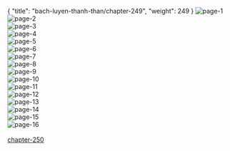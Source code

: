 { "title": "bach-luyen-thanh-than/chapter-249", "weight": 249 }
<img src="bach-luyen-thanh-than_0249_01-c2462b20440520d10b9ed77b67609880.webp" alt="page-1" origin="http://1.bp.blogspot.com/-NFxNYm5NVcw/W0CnztgEvoI/AAAAAAAAF2I/LW8aRUyFhQQGlFDs5J2Z95UGZe7Q3KrGgCLcBGAs/s1600/0001.jpg?imgmax=0"><br/>
<img src="bach-luyen-thanh-than_0249_02-989744afef1040b339e523fec84bbfff.webp" alt="page-2" origin="http://1.bp.blogspot.com/-Ga4JTVXEAc0/W0Cnz4iYRPI/AAAAAAAAF2Q/xGczPVIyLk0qawC6YlwHJZFUTBogdaUOACLcBGAs/s1600/0003.jpg?imgmax=0"><br/>
<img src="bach-luyen-thanh-than_0249_03-0319d1fd69a9679465385db832ee9d9d.webp" alt="page-3" origin="http://1.bp.blogspot.com/-_xEIBYnKR0Q/W0Cnz_jlXWI/AAAAAAAAF2M/KF8iYOfgYu4ci5eqYWZPtEK0hC8HJfxzACLcBGAs/s1600/0004.jpg?imgmax=0"><br/>
<img src="bach-luyen-thanh-than_0249_04-934780a511804bda0728cb6858a9646e.webp" alt="page-4" origin="http://1.bp.blogspot.com/-PL6IjwoCLmw/W0Cn0sX6q9I/AAAAAAAAF2U/U_8_UzdJuyo2Lqfh6NlAtcGorgYiWk2kgCLcBGAs/s1600/0005.jpg?imgmax=0"><br/>
<img src="bach-luyen-thanh-than_0249_05-5e7f8c2bf65e0cf0caaf58f855ea464c.webp" alt="page-5" origin="http://1.bp.blogspot.com/-r5xoH3DbKT4/W0Cn0hFr_lI/AAAAAAAAF2Y/lEB4rWpzxV4W24LRtYMjKe_-hJNwdqJDACLcBGAs/s1600/0006.jpg?imgmax=0"><br/>
<img src="bach-luyen-thanh-than_0249_06-8d0a5d68c98504c91b738c13d00d918e.webp" alt="page-6" origin="http://1.bp.blogspot.com/-Jfs4SrG-Avk/W0Cn0ztWp1I/AAAAAAAAF2c/DD0SAlBjjEUb2adXJRPE8_iDq5gDsMh1QCLcBGAs/s1600/0007.jpg?imgmax=0"><br/>
<img src="bach-luyen-thanh-than_0249_07-1f4082c692330a03f6d1eb807e8b8475.webp" alt="page-7" origin="http://1.bp.blogspot.com/-o0lKEtqblo8/W0Cn1OPtQ9I/AAAAAAAAF2g/vu_4UUDKLFc62gzWg-yKLJo3MP3bvHMcwCLcBGAs/s1600/0008.jpg?imgmax=0"><br/>
<img src="bach-luyen-thanh-than_0249_08-79af6f5c4496fb70a109deca3000a0e7.webp" alt="page-8" origin="http://1.bp.blogspot.com/-EMDUi_yDgmo/W0Cn1Qnn9QI/AAAAAAAAF2k/LCT41UubHwAwg7DioYlrg2LMwLmk21kMgCLcBGAs/s1600/0009.jpg?imgmax=0"><br/>
<img src="bach-luyen-thanh-than_0249_09-83dc398b751dda671898a96651bf3538.webp" alt="page-9" origin="http://1.bp.blogspot.com/-KvloEtjN3uM/W0Cn1U6pr4I/AAAAAAAAF2o/cH2n7DU6m84giZgSiuH2PvjkDSoIJ3V5gCLcBGAs/s1600/0010.jpg?imgmax=0"><br/>
<img src="bach-luyen-thanh-than_0249_10-212f78ac3aaf9e8d91fc3def64b07bf5.webp" alt="page-10" origin="http://1.bp.blogspot.com/-64fk-atcAlE/W0Cn1klfISI/AAAAAAAAF2s/Ne-oxqT6NDw_HIUQW1eC9xWedFbUCY91ACLcBGAs/s1600/0011.jpg?imgmax=0"><br/>
<img src="bach-luyen-thanh-than_0249_11-a97571d0f7009065c1e964efeb576f65.webp" alt="page-11" origin="http://1.bp.blogspot.com/-J7IUEbS4_Hk/W0Cn10myC3I/AAAAAAAAF2w/h2bK8IbKb5QjcZSRKXtQ6VwjZJYpZl7twCLcBGAs/s1600/0012.jpg?imgmax=0"><br/>
<img src="bach-luyen-thanh-than_0249_12-c79ebfc9118280f1cdd79bd15f19bbbf.webp" alt="page-12" origin="http://1.bp.blogspot.com/-CdRGq3hQz2g/W0Cn2DlwbNI/AAAAAAAAF20/_BZpsw4dNuQJqpemBWrz2cQWik3FoSduQCLcBGAs/s1600/0013.jpg?imgmax=0"><br/>
<img src="bach-luyen-thanh-than_0249_13-e33e0aa5bba0b6ef713a8edf3872809b.webp" alt="page-13" origin="http://1.bp.blogspot.com/-T5ICy8D5o30/W0Cn2aTwLpI/AAAAAAAAF28/7inJxvuz5rcse4QAHdDlH6d-iSV799zwQCLcBGAs/s1600/0014.jpg?imgmax=0"><br/>
<img src="bach-luyen-thanh-than_0249_14-7a3677ade2da26dbf2e803be5c5b2f1e.webp" alt="page-14" origin="http://1.bp.blogspot.com/-I9Om98phNNw/W0Cn2e3vBGI/AAAAAAAAF24/xGnVM-fehO4GzkC1Gr8-FsY8Z0aN7belACLcBGAs/s1600/0015.jpg?imgmax=0"><br/>
<img src="bach-luyen-thanh-than_0249_15-26f517b82ceda99ac23eb7b000ecab1b.webp" alt="page-15" origin="http://1.bp.blogspot.com/-UUVDNpbV5Xk/W0Cn2-vCWzI/AAAAAAAAF3A/JIhi3sSBP1g4FAufCFg0k9LNb27QMrqPgCLcBGAs/s1600/0016.jpg?imgmax=0"><br/>
<img src="bach-luyen-thanh-than_0249_16-58dd768c636694ea60860110d9e5d7cd.webp" alt="page-16" origin="http://1.bp.blogspot.com/-OU7XSQ7Huh8/W0Cn21isONI/AAAAAAAAF3E/S327ka5LKDQmW5xn30fPP6PXc_MkDFEYgCLcBGAs/s1600/0017.jpg?imgmax=0"><br/>
<br/><a class="nextchap" href="/bach-luyen-thanh-than/chapter-250">chapter-250</a>
